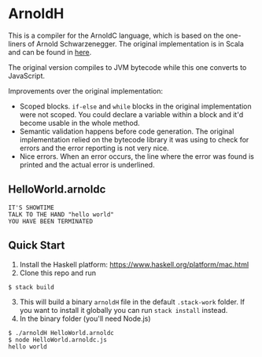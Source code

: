 # ArnoldH

This is a compiler for the ArnoldC language, which is based on the one-liners of Arnold
Schwarzenegger. The original implementation is in Scala and can be found in [here]( http://lhartikk.github.io/ArnoldC/).

The original version compiles to JVM bytecode while this one converts to JavaScript.

Improvements over the original implementation:
- Scoped blocks. `if-else` and `while` blocks in the original implementation were not scoped. You could declare a variable within a block and it'd become usable in the whole method.
- Semantic validation happens before code generation. The original implementation relied on the bytecode library it was using to check for errors and the error reporting is not very nice.
- Nice errors. When an error occurs, the line where the error was found is printed
and the actual error is underlined.

## HelloWorld.arnoldc

```
IT'S SHOWTIME
TALK TO THE HAND "hello world"
YOU HAVE BEEN TERMINATED
```

## Quick Start

1. Install the Haskell platform: https://www.haskell.org/platform/mac.html
2. Clone this repo and run

```
$ stack build
```

3. This will build a binary `arnoldH` file in the default `.stack-work` folder. If you want
to install it globally you can run `stack install` instead.
4. In the binary folder (you'll need Node.js)

```
$ ./arnoldH HelloWorld.arnoldc
$ node HelloWorld.arnoldc.js
hello world
```